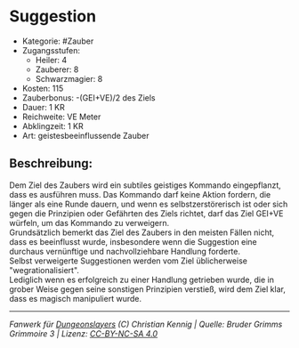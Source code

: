 # Suggestion  
- Kategorie: #Zauber  
- Zugangsstufen:  
  - Heiler: 4  
  - Zauberer: 8  
  - Schwarzmagier: 8  
- Kosten: 115  
- Zauberbonus: -(GEI+VE)/2 des Ziels  
- Dauer: 1 KR  
- Reichweite: VE Meter  
- Abklingzeit: 1 KR  
- Art: geistesbeeinflussende Zauber     

## Beschreibung:
Dem Ziel des Zaubers wird ein subtiles geistiges Kommando eingepflanzt, dass es ausführen muss. Das Kommando darf keine Aktion fordern, die länger als eine Runde dauern, und wenn es selbstzerstörerisch ist oder sich gegen die Prinzipien oder Gefährten des Ziels richtet, darf das Ziel GEI+VE würfeln, um das Kommando zu verweigern.<br>Grundsätzlich bemerkt das Ziel des Zaubers in den meisten Fällen nicht, dass es beeinflusst wurde, insbesondere wenn die Suggestion eine durchaus vernünftige und nachvollziehbare Handlung forderte.<br>Selbst verweigerte Suggestionen werden vom Ziel üblicherweise "wegrationalisiert".<br>Lediglich wenn es erfolgreich zu einer Handlung getrieben wurde, die in grober Weise gegen seine sonstigen Prinzipien verstieß, wird dem Ziel klar, dass es magisch manipuliert wurde.


___
*Fanwerk für [Dungeonslayers](https://www.dungeonslayers.net/) (C) Christian Kennig | Quelle: Bruder Grimms Grimmoire 3 | Lizenz: [CC-BY-NC-SA 4.0](https://creativecommons.org/licenses/by-nc-sa/4.0/deed.de)*